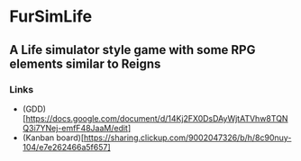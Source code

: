 # FurSimLife

A Life simulator style game with some RPG elements similar to Reigns
---

### Links

- (GDD)[https://docs.google.com/document/d/14Kj2FX0DsDAyWjtATVhw8TQNQ3i7YNej-emfF48JaaM/edit]
- (Kanban board)[https://sharing.clickup.com/9002047326/b/h/8c90nuy-104/e7e262466a5f657]


